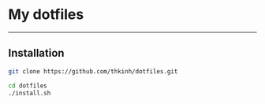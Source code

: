 # My dotfiles 
---
## Installation
```bash
git clone https://github.com/thkinh/dotfiles.git
```
```bash
cd dotfiles
./install.sh
```
